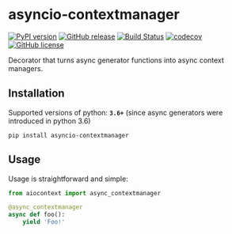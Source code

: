 # asyncio-contextmanager

[![PyPI version](https://badge.fury.io/py/asyncio-contextmanager.svg)](https://badge.fury.io/py/asyncio-contextmanager) [![GitHub release](https://img.shields.io/github/release/sashgorokhov/asyncio-contextmanager.svg)](https://github.com/sashgorokhov/asyncio-contextmanager) [![Build Status](https://travis-ci.org/sashgorokhov/asyncio-contextmanager.svg?branch=master)](https://travis-ci.org/sashgorokhov/asyncio-contextmanager) [![codecov](https://codecov.io/gh/sashgorokhov/asyncio-contextmanager/branch/master/graph/badge.svg)](https://codecov.io/gh/sashgorokhov/asyncio-contextmanager) [![GitHub license](https://img.shields.io/badge/license-MIT-blue.svg)](https://raw.githubusercontent.com/sashgorokhov/asyncio-contextmanager/master/LICENSE)

Decorator that turns async generator functions into async context managers.


## Installation

Supported versions of python: **`3.6+`** (since async generators were introduced in python 3.6)

```shell
pip install asyncio-contextmanager
```

## Usage

Usage is straightforward and simple:
```python
from aiocontext import async_contextmanager

@async_contextmanager
async def foo():
    yield 'Foo!'
```